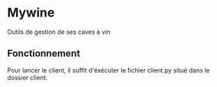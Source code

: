 # Mywine
Outils de gestion de ses caves à vin

## Fonctionnement

Pour lancer le client, il suffit d'éxécuter le fichier client.py situé dans le dossier client.
